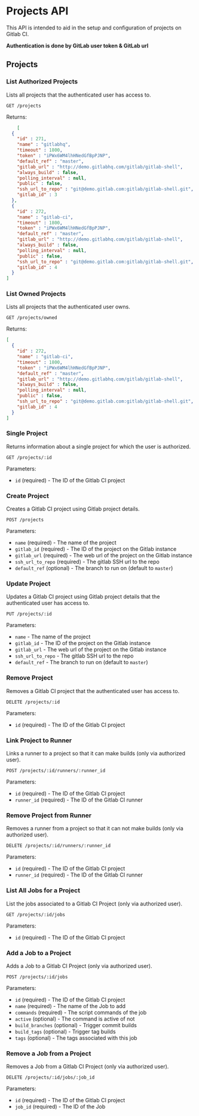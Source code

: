 # Projects API

This API is intended to aid in the setup and configuration of
projects on Gitlab CI. 

__Authentication is done by GitLab user token & GitLab url__

## Projects

### List Authorized Projects

Lists all projects that the authenticated user has access to.

```
GET /projects
```

Returns:

```json
    [
  {
    "id" : 271,
    "name" : "gitlabhq",
    "timeout" : 1800,
    "token" : "iPWx6WM4lhHNedGfBpPJNP",
    "default_ref" : "master",
    "gitlab_url" : "http://demo.gitlabhq.com/gitlab/gitlab-shell",
    "always_build" : false,
    "polling_interval" : null,
    "public" : false,
    "ssh_url_to_repo" : "git@demo.gitlab.com:gitlab/gitlab-shell.git",
    "gitlab_id" : 3
  },
  {
    "id" : 272,
    "name" : "gitlab-ci",
    "timeout" : 1800,
    "token" : "iPWx6WM4lhHNedGfBpPJNP",
    "default_ref" : "master",
    "gitlab_url" : "http://demo.gitlabhq.com/gitlab/gitlab-shell",
    "always_build" : false,
    "polling_interval" : null,
    "public" : false,
    "ssh_url_to_repo" : "git@demo.gitlab.com:gitlab/gitlab-shell.git",
    "gitlab_id" : 4
  }
]
```

### List Owned Projects

Lists all projects that the authenticated user owns.

```
GET /projects/owned
```

Returns:

```json
[
  {
    "id" : 272,
    "name" : "gitlab-ci",
    "timeout" : 1800,
    "token" : "iPWx6WM4lhHNedGfBpPJNP",
    "default_ref" : "master",
    "gitlab_url" : "http://demo.gitlabhq.com/gitlab/gitlab-shell",
    "always_build" : false,
    "polling_interval" : null,
    "public" : false,
    "ssh_url_to_repo" : "git@demo.gitlab.com:gitlab/gitlab-shell.git",
    "gitlab_id" : 4
  }
]
```

### Single Project

Returns information about a single project for which the user is
authorized.

    GET /projects/:id

Parameters:

  * `id` (required) - The ID of the Gitlab CI project

### Create Project

Creates a Gitlab CI project using Gitlab project details.

    POST /projects

Parameters:

  * `name` (required) - The name of the project
  * `gitlab_id` (required) - The ID of the project on the Gitlab instance
  * `gitlab_url` (required) - The web url of the project on the Gitlab instance
  * `ssh_url_to_repo` (required) - The gitlab SSH url to the repo
  * `default_ref` (optional) - The branch to run on (default to `master`)

### Update Project

Updates a Gitlab CI project using Gitlab project details that the
authenticated user has access to.

    PUT /projects/:id

Parameters:

  * `name` - The name of the project
  * `gitlab_id` - The ID of the project on the Gitlab instance
  * `gitlab_url` - The web url of the project on the Gitlab instance
  * `ssh_url_to_repo` - The gitlab SSH url to the repo
  * `default_ref` - The branch to run on (default to `master`)

### Remove Project

Removes a Gitlab CI project that the authenticated user has access to.

    DELETE /projects/:id

Parameters:

  * `id` (required) - The ID of the Gitlab CI project

### Link Project to Runner

Links a runner to a project so that it can make builds (only via
authorized user).

    POST /projects/:id/runners/:runner_id

Parameters:

  * `id` (required) - The ID of the Gitlab CI project
  * `runner_id` (required) - The ID of the Gitlab CI runner

### Remove Project from Runner

Removes a runner from a project so that it can not make builds (only
via authorized user).

    DELETE /projects/:id/runners/:runner_id

Parameters:

  * `id` (required) - The ID of the Gitlab CI project
  * `runner_id` (required) - The ID of the Gitlab CI runner

### List All Jobs for a Project

List the jobs associated to a Gitlab CI Project (only via
authorized user).

    GET /projects/:id/jobs

Parameters:

  * `id` (required) - The ID of the Gitlab CI project

### Add a Job to a Project

Adds a Job to a Gitlab CI Project (only via
authorized user).

    POST /projects/:id/jobs

Parameters:

  * `id` (required) - The ID of the Gitlab CI project
  * `name` (required) - The name of the Job to add
  * `commands` (required) - The script commands of the job
  *  `active` (optional) - The command is active of not
  *  `build_branches` (optional) - Trigger commit builds
  *  `build_tags` (optional) - Trigger tag builds
  *  `tags` (optional) - The tags associated with this job

### Remove a Job from a Project

Removes a Job from a Gitlab CI Project (only
via authorized user).

    DELETE /projects/:id/jobs/:job_id

Parameters:

  * `id` (required) - The ID of the Gitlab CI project
  * `job_id` (required) - The ID of the Job

